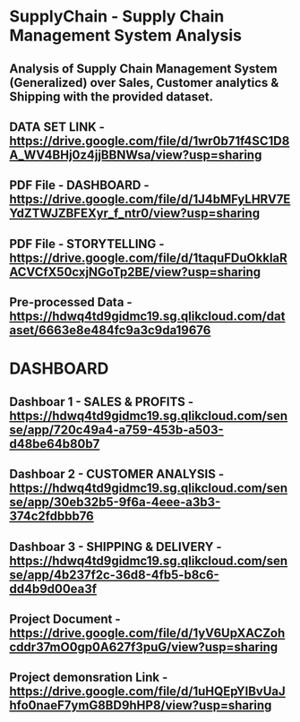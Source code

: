 # SupplyChain - Supply Chain Management System Analysis
## Analysis of Supply Chain Management System (Generalized) over Sales, Customer analytics & Shipping with the provided dataset.

## DATA SET LINK - https://drive.google.com/file/d/1wr0b71f4SC1D8A_WV4BHj0z4jjBBNWsa/view?usp=sharing

## PDF File - DASHBOARD - https://drive.google.com/file/d/1J4bMFyLHRV7EYdZTWJZBFEXyr_f_ntr0/view?usp=sharing
## PDF File - STORYTELLING - https://drive.google.com/file/d/1taquFDuOkklaRACVCfX50cxjNGoTp2BE/view?usp=sharing
## Pre-processed Data - https://hdwq4td9gidmc19.sg.qlikcloud.com/dataset/6663e8e484fc9a3c9da19676

# DASHBOARD 
## Dashboar 1 - SALES & PROFITS - https://hdwq4td9gidmc19.sg.qlikcloud.com/sense/app/720c49a4-a759-453b-a503-d48be64b80b7
## Dashboar 2 - CUSTOMER ANALYSIS - https://hdwq4td9gidmc19.sg.qlikcloud.com/sense/app/30eb32b5-9f6a-4eee-a3b3-374c2fdbbb76
## Dashboar 3 - SHIPPING & DELIVERY - https://hdwq4td9gidmc19.sg.qlikcloud.com/sense/app/4b237f2c-36d8-4fb5-b8c6-dd4b9d00ea3f

## Project Document - https://drive.google.com/file/d/1yV6UpXACZohcddr37mO0gp0A627f3puG/view?usp=sharing

## Project demonsration Link - https://drive.google.com/file/d/1uHQEpYlBvUaJhfo0naeF7ymG8BD9hHP8/view?usp=sharing
